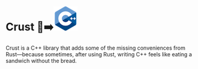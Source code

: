 # Crust 🦀➡️<img src="./c_plus_plus.png" />

Crust is a C++ library that adds some of the missing conveniences from Rust—because sometimes, after using Rust, writing C++ feels like eating a sandwich without the bread.